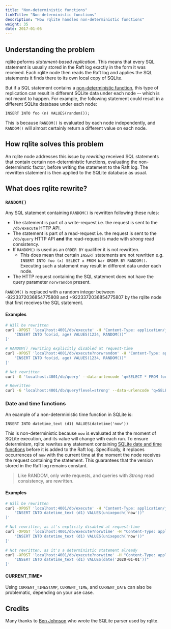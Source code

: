 ```yaml
---
title: "Non-deterministic functions"
linkTitle: "Non-deterministic functions"
description: "How rqlite handles non-deterministic functions"
weight: 35
date: 2017-01-05
---
```


## Understanding the problem
rqlite peforms _statement-based replication_. This means that every SQL statement is usually stored in the Raft log exactly in the form it was received. Each rqlite node then reads the Raft log and applies the SQL statements it finds there to its own local copy of SQLite.

But if a SQL statement contains a [non-deterministic function](https://www.sqlite.org/deterministic.html), this type of replication can result in different SQLite data under each node -- which is not meant to happen. For example, the following statement could result in a different SQLite database under each node:
```
INSERT INTO foo (n) VALUES(random());
```
This is because `RANDOM()` is evaluated by each node independently, and `RANDOM()` will almost certainly return a different value on each node.

## How rqlite solves this problem
An rqlite node addresses this issue by _rewriting_ received SQL statements that contain certain non-deterministic functions, evaluating the non-determinstic factor, before writing the statement to the Raft log. The rewritten statement is then applied to the SQLite database as usual.

## What does rqlite rewrite?

### `RANDOM()`

Any SQL statement containing `RANDOM()` is rewritten following these rules:
- The statement is part of a write-request i.e. the request is sent to the `/db/execute` HTTP API.
- The statement is part of a read-request i.e. the request is sent to the `/db/query` HTTP API **and** the read-request is made with _strong_ read consistency.
- If `RANDOM()` is used as an `ORDER BY` qualifier it is not rewritten.
  - This does mean that certain `INSERT` statements are not rewritten e.g. `INSERT INTO foo (x) SELECT x FROM bar ORDER BY RANDOM()`. Executing such a statement may result in different data under each node. 
- The HTTP request containing the SQL statement does not have the query parameter `norwrandom` present.

`RANDOM()` is replaced with a random integer between -9223372036854775808 and +9223372036854775807 by the rqlite node that first receives the SQL statement.

#### Examples
```bash
# Will be rewritten
curl -XPOST 'localhost:4001/db/execute' -H "Content-Type: application/json" -d '[
    "INSERT INTO foo(id, age) VALUES(1234, RANDOM())"
]'

# RANDOM() rewriting explicitly disabled at request-time
curl -XPOST 'localhost:4001/db/execute?norwrandom' -H "Content-Type: application/json" -d '[
    "INSERT INTO foo(id, age) VALUES(1234, RANDOM())"
]' 

# Not rewritten
curl -G 'localhost:4001/db/query' --data-urlencode 'q=SELECT * FROM foo WHERE id = RANDOM()'

# Rewritten
curl -G 'localhost:4001/db/query?level=strong' --data-urlencode 'q=SELECT * FROM foo WHERE id = RANDOM()'
```

### Date and time functions
An example of a non-deterministic time function in SQLite is:

`INSERT INTO datetime_text (d1) VALUES(datetime('now'))`

This is non-deterministic because `now` is evaluated at the the moment of SQLite execution, and its value will change with each run. To ensure determinism, rqlite rewrites any statement containing [SQLite date and time functions](https://www.sqlite.org/lang_datefunc.html) before it is added to the Raft log. Specifically, it replaces occurrences of `now` with the current time at the moment the node receives the request containing the statement. This guarantees that the version stored in the Raft log remains constant.
>Like RANDOM, only write requests, and queries with _Strong_ read consistency, are rewritten.

#### Examples
```bash
# Will be rewritten
curl -XPOST 'localhost:4001/db/execute' -H "Content-Type: application/json" -d '[
    "INSERT INTO datetime_text (d1) VALUES(unixepoch('now'))"
]'

# Not rewritten, as it's explicity disabled at request-time
curl -XPOST 'localhost:4001/db/execute?norwtime' -H "Content-Type: application/json" -d '[
    "INSERT INTO datetime_text (d1) VALUES(unixepoch('now'))"
]'

# Not rewritten, as it's a deterministic statement already
curl -XPOST 'localhost:4001/db/execute?norwtime' -H "Content-Type: application/json" -d '[
    "INSERT INTO datetime_text (d1) VALUES(date('2020-01-01'))"
]'
```


#### CURRENT_TIME*
Using `CURRENT_TIMESTAMP`, `CURRENT_TIME`, and `CURRENT_DATE` can also be problematic, depending on your use case.

## Credits
Many thanks to [Ben Johnson](https://github.com/benbjohnson) who wrote the SQLite parser used by rqlite.

